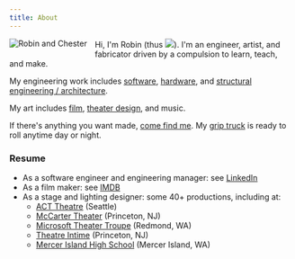 ```yaml
---
title: About
---
```


<img src="/pages/about/profile.jpg" alt="Robin and Chester" style="float: left; max-width: 30%; margin-right: 1em; margin-bottom: 1em;">

Hi, I'm Robin (thus <img class="h2" src="/assets/icons/grumpy-robin.svg"/>).
I'm an engineer, artist, and fabricator driven by a compulsion to learn, teach, and make.

My engineering work includes [software](https://www.linkedin.com/in/robingiese/),
[hardware](/posts/warm-and-fuzzy/thermostat-design-2), and [structural engineering / architecture](/portfolio/cottage).

My art includes [film](/posts/film%20making/home-body), [theater design](/posts/theater/the-odyssey), and music.

If there's anything you want made, [come find me](mailto:robin@grumpycorp.com).
My [grip truck](/posts/film%20making/grip-truck) is ready to roll anytime day or night.

### Resume

- As a software engineer and engineering manager: see [LinkedIn](https://www.linkedin.com/in/robingiese)
- As a film maker: see [IMDB](https://www.imdb.com/name/nm8515322/)
- As a stage and lighting designer: some 40+ productions, including at:
  - [ACT Theatre](http://www.acttheatre.org/) (Seattle)
  - [McCarter Theater](https://www.mccarter.org/) (Princeton, NJ)
  - [Microsoft Theater Troupe](https://www.facebook.com/MicrosoftTheaterTroupe/) (Redmond, WA)
  - [Theatre Intime](https://www.theatreintime.org/) (Princeton, NJ)
  - [Mercer Island High School](/posts/theater/the-odyssey) (Mercer Island, WA)

